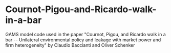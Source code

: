 # Cournot-Pigou-and-Ricardo-walk-in-a-bar
GAMS model code used in the paper "Cournot, Pigou, and Ricardo walk in a bar -- Unilateral environmental policy and leakage with market power and firm heterogeneity" by Claudio Baccianti and Oliver Schenker
